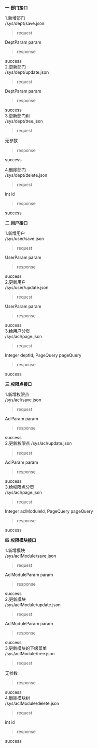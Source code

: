 **一.部门接口**

1.新增部门  
/sys/dept/save.json  
>request  

DeptParam param
>response

success  
2.更新部门  
/sys/dept/update.json  
>request  

DeptParam param
>response

success  
3.更新部门树  
/sys/dept/tree.json  
>request  

无参数
>response

success

4.删除部门  
/sys/dept/delete.json  
>request  

int id
>response

success

**二.用户接口**

1.新增用户  
/sys/user/save.json  
>request  

UserParam param
>response

success  
2.更新用户  
/sys/user/update.json  
>request  

UserParam param
>response

success  
3.给用户分页  
/sys/acl/page.json  
>request  

Integer deptId, PageQuery pageQuery
>response

success

**三.权限点接口**

1.新增权限点  
/sys/acl/save.json  
>request  

AclParam param
>response

success  
2.更新权限点 
/sys/acl/update.json  
>request  

AclParam param
>response

success  
3.给权限点分页  
/sys/acl/page.json  
>request  

Integer aclModuleId, PageQuery pageQuery
>response

success

**四.权限模块接口**

1.新增模块  
/sys/aclModule/save.json  
>request  

AclModuleParam param
>response

success  
2.更新模块  
/sys/aclModule/update.json  
>request  

AclModuleParam param
>response

success  
3.更新模块的下级菜单  
/sys/aclModule/tree.json  
>request  

无参数
>response

success  
4.删除模块树  
/sys/aclModule/delete.json  
>request  

int id
>response

success 
